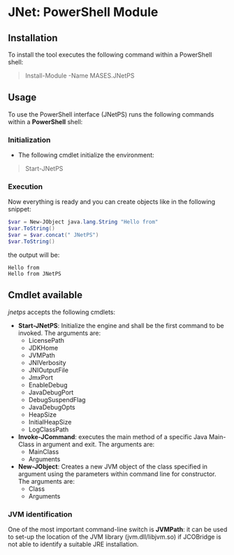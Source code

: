 # JNet: PowerShell Module

## Installation

To install the tool executes the following command within a PowerShell shell:

> Install-Module -Name MASES.JNetPS

## Usage

To use the PowerShell interface (JNetPS) runs the following commands within a **PowerShell** shell:

### Initialization

* The following cmdlet initialize the environment:

> Start-JNetPS

### Execution

Now everything is ready and you can create objects like in the following snippet:

```powershell
$var = New-JObject java.lang.String "Hello from"
$var.ToString()
$var = $var.concat(" JNetPS")
$var.ToString()
```

the output will be:

```shell
Hello from
Hello from JNetPS
```

## Cmdlet available

_jnetps_ accepts the following cmdlets:

* **Start-JNetPS**: Initialize the engine and shall be the first command to be invoked. The arguments are:
  * LicensePath
  * JDKHome
  * JVMPath
  * JNIVerbosity
  * JNIOutputFile
  * JmxPort
  * EnableDebug
  * JavaDebugPort
  * DebugSuspendFlag
  * JavaDebugOpts
  * HeapSize
  * InitialHeapSize
  * LogClassPath
* **Invoke-JCommand**: executes the main method of a specific Java Main-Class in argument and exit. The arguments are:
  * MainClass
  * Arguments
* **New-JObject**: Creates a new JVM object of the class specified in argument using the parameters within command line for constructor. The arguments are:
  * Class
  * Arguments

### JVM identification

One of the most important command-line switch is **JVMPath**: it can be used to set-up the location of the JVM library (jvm.dll/libjvm.so) if JCOBridge is not able to identify a suitable JRE installation.

